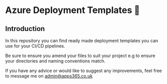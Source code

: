 # Azure Deployment Templates 🚀

## Introduction

In this repository you can find ready made deployment templates you can use for your CI/CD pipelines.

Be sure to ensure you amend your files to suit your project e.g to ensure your directories and naming conventions match.

If you have any advice or would like to suggest any improvements, feel free to message me on admin@apps365.co.uk
